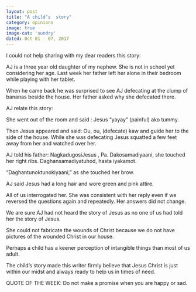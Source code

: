 ```yaml
---
layout: post
title: "A child’s  story"
category: opinions
image: true
image-cat: 'sundry'
dated: 0ct 01 - 07, 2017
---
```


I could not help sharing with my dear readers this story:

AJ is a three year old daughter of my nephew. She is not in school yet considering her age.
Last week her father left her alone in their bedroom while playing with her tablet.

When he came back he was surprised to see AJ defecating at the clump of bananas beside the house. Her father asked why she defecated there.

AJ relate this story:

She went out of the room and said : Jesus “yayay” (painful) ako tummy. 

Then Jesus appeared and said: Ou, ou, (defecate) kaw and guide her to the side of the house. While she was defecating Jesus squatted a few feet away from her and watched over her.

AJ told his father: NagkadugosiJesus , Pa. Dakosamadiyaani, she touched her right ribs. Daghansamadiyatuhod, hasta iyakamot.

“Daghantunoktunokiyaani,” as she touched her brow.

AJ said Jesus had a long hair and wore green and pink attire.

All of us interrogated her. She was consistent with her reply even if we reversed the questions again and repeatedly. Her answers did not change.

We are sure AJ had not heard the story of Jesus as no one of us had told her the story of Jesus.

She could not fabricate the wounds of Christ because we do not have pictures of the wounded Christ in our house.

Perhaps a child has a keener perception of intangible things than most of us adult.

The child’s story made this writer firmly believe that Jesus Christ is just within our midst and always ready to help us in times of need.

QUOTE OF THE WEEK: Do not make a promise when you are happy or sad.
